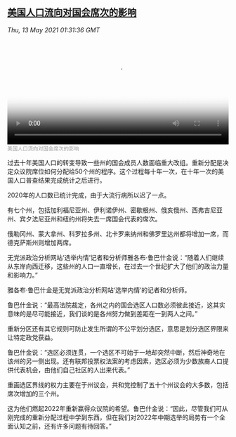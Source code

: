 <!--1620869942000-->
[美国人口流向对国会席次的影响](https://www.voachinese.com/a/congressional-reapportionment-20210512/5888452.html)
------

<div><i>Thu, 13 May 2021 01:31:36 GMT</i></div><video poster="https://images.weserv.nl?url=gdb.voanews.com/049831d6-6d78-4f59-bab8-c7c3886a9f2a_tv_r1_s_w900.jpg" src="https://av.voanews.com/Videoroot/Pangeavideo/2021/05/0/04/049831d6-6d78-4f59-bab8-c7c3886a9f2a_240p.mp4" style="width:100%" controls></video><div><small style="color: #999;">美国人口流向对国会席次的影响</small></div><p>过去十年美国人口的转变导致一些州的国会成员人数面临重大改组。重新分配是决定众议院席位如何分配给50个州的程序。这个过程每十年一次，在十年一次的美国人口普查结果完成统计之后进行。</p><p>2020年的人口数已统计完成，由于大流行病所以迟了一点。</p><p>有七个州，包括加利福尼亚州、伊利诺伊州、密歇根州、俄亥俄州、西弗吉尼亚州、宾夕法尼亚州和纽约州将失去一席国会代表的席次。</p><p>俄勒冈州、蒙大拿州、科罗拉多州、北卡罗来纳州和佛罗里达州都将增加一席，而德克萨斯州则增加两席。</p><p>无党派政治分析网站‘选举内情’记者和分析师雅各布·鲁巴什金说：“随着人们继续从东岸向西迁移，这些州的人口一直增长，在过去一个世纪扩大了他们的政治力量和影响力。”</p><p>雅各布·鲁巴什金是无党派政治分析网站‘选举内情’的记者和分析师。</p><p>鲁巴什金说：“最高法院裁定，各州之内的国会选区人口数必须彼此接近，这其实意味的是尽可能接近，我们谈的是各州努力做到差距在一到两人之间。”</p><p>重新分区还有其它规则可防止发生所谓的不公平划分选区，意思是划分选区界限来让特定政党获益。</p><p>鲁巴什金说：“选区必须连贯，一个选区不可始于一地却突然中断，然后神奇地在该州的另一侧出现。还有联邦投票权法案的考虑因素，选区必须为少数族裔人口提供代表机会，由他们自己社区的人出来代表。”</p><p>重画选区界线的权力主要在于州议会，共和党控制了五十个州议会的大多数，包括席次增加的三个州。</p><p>这为他们燃起2022年重新赢得众议院的希望。鲁巴什金说：“因此，尽管我们可从刚完成的重新分配过程中学到东西，但在我们对2022年中期选举的局势有一个全面认知之前，还有许多问题有待回答。”</p>
